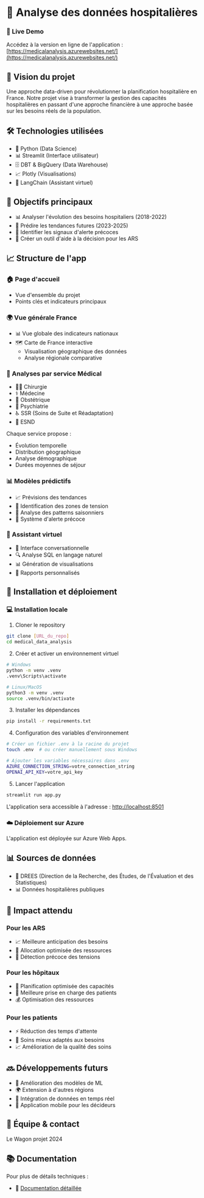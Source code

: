 # 🏥 Analyse des données hospitalières

### 🚀 Live Demo
Accédez à la version en ligne de l'application :
[https://medicalanalysis.azurewebsites.net/](https://medicalanalysis.azurewebsites.net/)

## 🎯 Vision du projet
Une approche data-driven pour révolutionner la planification hospitalière en France. Notre projet vise à transformer la gestion des capacités hospitalières en passant d'une approche financière à une approche basée sur les besoins réels de la population.

## 🛠️ Technologies utilisées
- 🐍 Python (Data Science)
- 📊 Streamlit (Interface utilisateur)
- 🗄️ DBT & BigQuery (Data Warehouse)
- 📈 Plotly (Visualisations)
- 🤖 LangChain (Assistant virtuel)

## 🎯 Objectifs principaux
- 📊 Analyser l'évolution des besoins hospitaliers (2018-2022)
- 🔮 Prédire les tendances futures (2023-2025)
- 🚨 Identifier les signaux d'alerte précoces
- 🎯 Créer un outil d'aide à la décision pour les ARS


## 📈 Structure de l'app

### 🏠 Page d'accueil
- Vue d'ensemble du projet
- Points clés et indicateurs principaux

### 🌍 Vue générale France
- 📊 Vue globale des indicateurs nationaux
- 🗺️ Carte de France interactive
  - Visualisation géographique des données
  - Analyse régionale comparative

### 🏥 Analyses par service Médical
- 👨‍⚕️ Chirurgie
- ⚕️ Médecine
- 👶 Obstétrique
- 🧠 Psychiatrie
- ♿ SSR (Soins de Suite et Réadaptation)
- 🏥 ESND

Chaque service propose :
- Évolution temporelle
- Distribution géographique
- Analyse démographique
- Durées moyennes de séjour

### 📊 Modèles prédictifs
- 📈 Prévisions des tendances
- 🎯 Identification des zones de tension
- 🔄 Analyse des patterns saisonniers
- 🚨 Système d'alerte précoce

### 🤖 Assistant virtuel
- 💬 Interface conversationnelle
- 🔍 Analyse SQL en langage naturel
- 📊 Génération de visualisations
- 📝 Rapports personnalisés


## 🔧 Installation et déploiement

### 💻 Installation locale

1. Cloner le repository
```bash
git clone [URL_du_repo]
cd medical_data_analysis
```

2. Créer et activer un environnement virtuel
```bash
# Windows
python -m venv .venv
.venv\Scripts\activate

# Linux/MacOS
python3 -m venv .venv
source .venv/bin/activate
```

3. Installer les dépendances
```bash
pip install -r requirements.txt
```

4. Configuration des variables d'environnement
```bash
# Créer un fichier .env à la racine du projet
touch .env  # ou créer manuellement sous Windows

# Ajouter les variables nécessaires dans .env
AZURE_CONNECTION_STRING=votre_connection_string
OPENAI_API_KEY=votre_api_key
```

5. Lancer l'application
```bash
streamlit run app.py
```

L'application sera accessible à l'adresse : [http://localhost:8501](http://localhost:8501)

### ☁️ Déploiement sur Azure

L'application est déployée sur Azure Web Apps.

## 📊 Sources de données
- 🏥 DREES (Direction de la Recherche, des Études, de l'Évaluation et des Statistiques)
- 📊 Données hospitalières publiques

## 🎯 Impact attendu

### Pour les ARS
- 📈 Meilleure anticipation des besoins
- 🎯 Allocation optimisée des ressources
- 🚨 Détection précoce des tensions

### Pour les hôpitaux
- 🏥 Planification optimisée des capacités
- 👥 Meilleure prise en charge des patients
- 💰 Optimisation des ressources

### Pour les patients
- ⚡ Réduction des temps d'attente
- 🎯 Soins mieux adaptés aux besoins
- 📈 Amélioration de la qualité des soins

## 🔜 Développements futurs
- 🤖 Amélioration des modèles de ML
- 🌍 Extension à d'autres régions
- 🔄 Intégration de données en temps réel
- 📱 Application mobile pour les décideurs

## 👥 Équipe & contact
Le Wagon projet 2024

## 📚 Documentation
Pour plus de détails techniques :
- 📝 [Documentation détaillée](documentation.md)

